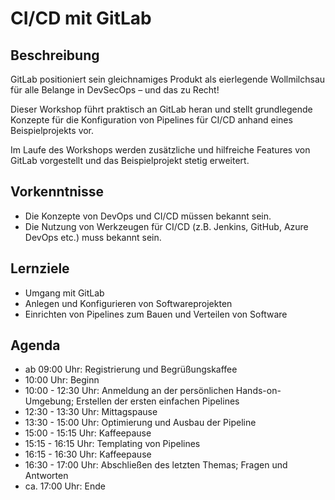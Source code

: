 # CI/CD mit GitLab

## Beschreibung

GitLab positioniert sein gleichnamiges Produkt als eierlegende Wollmilchsau für alle Belange in DevSecOps – und das zu Recht!

Dieser Workshop führt praktisch an GitLab heran und stellt grundlegende Konzepte für die Konfiguration von Pipelines für CI/CD anhand eines Beispielprojekts vor.

Im Laufe des Workshops werden zusätzliche und hilfreiche Features von GitLab vorgestellt und das Beispielprojekt stetig erweitert.

## Vorkenntnisse

- Die Konzepte von DevOps und CI/CD müssen bekannt sein.
- Die Nutzung von Werkzeugen für CI/CD (z.B. Jenkins, GitHub, Azure DevOps etc.) muss bekannt sein.

## Lernziele

- Umgang mit GitLab
- Anlegen und Konfigurieren von Softwareprojekten
- Einrichten von Pipelines zum Bauen und Verteilen von Software

## Agenda

- ab 09:00 Uhr: Registrierung und Begrüßungskaffee
- 10:00 Uhr: Beginn
- 10:00 - 12:30 Uhr: Anmeldung an der persönlichen Hands-on-Umgebung; Erstellen der ersten einfachen Pipelines
- 12:30 - 13:30 Uhr: Mittagspause
- 13:30 - 15:00 Uhr: Optimierung und Ausbau der Pipeline
- 15:00 - 15:15 Uhr: Kaffeepause
- 15:15 - 16:15 Uhr: Templating von Pipelines
- 16:15 - 16:30 Uhr: Kaffeepause
- 16:30 - 17:00 Uhr: Abschließen des letzten Themas; Fragen und Antworten
- ca. 17:00 Uhr: Ende
